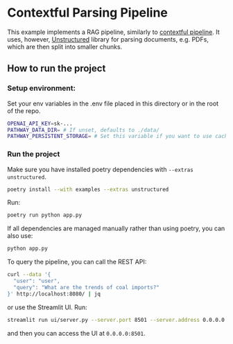 # Contextful Parsing Pipeline

This example implements a RAG pipeline, similarly to [contextful pipeline](). It uses, however, [Unstructured](https://unstructured.io/) library for parsing documents, e.g. PDFs, which are then split into smaller chunks. 

## How to run the project

### Setup environment:
Set your env variables in the .env file placed in this directory or in the root of the repo.

```bash
OPENAI_API_KEY=sk-...
PATHWAY_DATA_DIR= # If unset, defaults to ./data/
PATHWAY_PERSISTENT_STORAGE= # Set this variable if you want to use caching
```

### Run the project

Make sure you have installed poetry dependencies with `--extras unstructured`. 

```bash
poetry install --with examples --extras unstructured
```

Run:

```bash
poetry run python app.py
```

If all dependencies are managed manually rather than using poetry, you can also use:

```bash
python app.py
```

To query the pipeline, you can call the REST API:

```bash
curl --data '{
  "user": "user",
  "query": "What are the trends of coal imports?"
}' http://localhost:8080/ | jq
```

or use the Streamlit UI. Run:
```bash
streamlit run ui/server.py --server.port 8501 --server.address 0.0.0.0
```
and then you can access the UI at `0.0.0.0:8501`.

